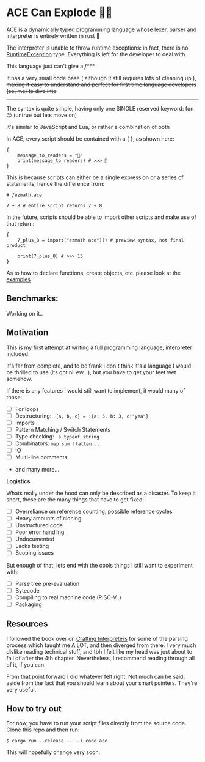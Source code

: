 # ACE Can Explode 🧨🧨

ACE is a dynamically typed programming language whose lexer, parser and interpreter is entirely written in rust 🦀

The interpreter is unable to throw runtime exceptions: in fact, there is no [RuntimeException](/src/interpreter.rs) type. Everything is left for the developer to deal with.

This language just can't give a *f\*\*\**

It has a very small code base ( although it still requires lots of cleaning up ), ~~making it easy to understand and perfect for first time language developers (so, me) to dive into~~

---

The syntax is quite simple, having only one SINGLE reserved keyword: fun 😊 (untrue but lets move on)

It's similar to JavaScript and Lua, or rather a combination of both

In ACE, every script should be contained with a { }, as shown here:
```
{
    message_to_readers = "🐛"
    print(message_to_readers) # >>> 🐛
}
```

This is because scripts can either be a single expression or a series of statements, hence the difference from:

``` hey
# /ezmath.ace

7 + 8 # entire script returns 7 + 8
```

In the future, scripts should be able to import other scripts and make use of that return:

```
{
    7_plus_8 = import("ezmath.ace")() # preview syntax, not final product

    print(7_plus_8) # >>> 15
}
```

As to how to declare functions, create objects, etc. please look at the [examples](/examples/)

## Benchmarks:
Working on it..


## Motivation
This is my first attempt at writing a full programming language, interpreter included.

It's far from complete, and to be frank I don't think it's a language I would be thrilled to use (its got nil ew...), but you have to get your feet wet somehow.

If there is any features I would still want to implement, it would many of those:

- [ ] For loops
- [ ] Destructuring: `` {a, b, c} = :{a: 5, b: 3, c:"yea"}``
- [ ] Imports
- [ ] Pattern Matching / Switch Statements
- [ ] Type checking: `` a typeof string``
- [ ] Combinators: ``map sum flatten...``
- [ ] IO
- [ ] Multi-line comments
- and many more...

__Logistics__

Whats really under the hood can only be described as a disaster. To keep it short, these are the many things that have to get fixed:
- [ ] Overreliance on reference counting, possible reference cycles
- [ ] Heavy amounts of cloning
- [ ] Unstructured code
- [ ] Poor error handling
- [ ] Undocumented
- [ ] Lacks testing
- [ ] Scoping issues

But enough of that, lets end with the cools things I still want to experiment with:
- [ ] Parse tree pre-evaluation
- [ ] Bytecode
- [ ] Compiling to real machine code (RISC-V..)
- [ ] Packaging

## Resources
I followed the book over on [Crafting Interpreters](https://craftinginterpreters.com/) for some of the parsing process which taught me A LOT, and then diverged from there. I very much dislike reading technical stuff, and tbh I felt like my head was just about to fall of after the 4th chapter. Nevertheless, I recommend reading through all of it, if you can.

From that point forward I did whatever felt right. Not much can be said, aside from the fact that you should learn about your smart pointers. They're very useful.

## How to try out
For now, you have to run your script files directly from the source code. Clone this repo and then run:

```$ cargo run --release -- --i code.ace ```

This will hopefully change very soon.


